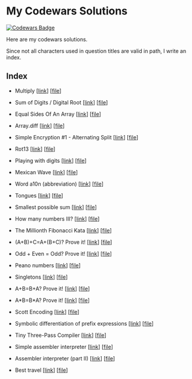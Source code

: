 # My Codewars Solutions

[![Codewars Badge](https://www.codewars.com/users/QuarticCat/badges/large)](https://www.codewars.com/users/QuarticCat)

Here are my codewars solutions.

Since not all characters used in question titles are valid in path, I write an index.

## Index

- Multiply
  [[link](https://www.codewars.com/kata/50654ddff44f800200000004)]
  [[file](/src/50654ddff44f800200000004)]

- Sum of Digits / Digital Root
  [[link](https://www.codewars.com/kata/541c8630095125aba6000c00)]
  [[file](/src/541c8630095125aba6000c00)]

- Equal Sides Of An Array
  [[link](https://www.codewars.com/kata/5679aa472b8f57fb8c000047)]
  [[file](/src/5679aa472b8f57fb8c000047)]

- Array.diff
  [[link](https://www.codewars.com/kata/523f5d21c841566fde000009)]
  [[file](/src/523f5d21c841566fde000009)]

- Simple Encryption #1 - Alternating Split
  [[link](https://www.codewars.com/kata/57814d79a56c88e3e0000786)]
  [[file](/src/57814d79a56c88e3e0000786)]

- Rot13
  [[link](https://www.codewars.com/kata/530e15517bc88ac656000716)]
  [[file](/src/530e15517bc88ac656000716)]

- Playing with digits
  [[link](https://www.codewars.com/kata/5552101f47fc5178b1000050)]
  [[file](/src/5552101f47fc5178b1000050)]

- Mexican Wave
  [[link](https://www.codewars.com/kata/58f5c63f1e26ecda7e000029)]
  [[file](/src/58f5c63f1e26ecda7e000029)]

- Word a10n (abbreviation)
  [[link](https://www.codewars.com/kata/5375f921003bf62192000746)]
  [[file](/src/5375f921003bf62192000746)]

- Tongues
  [[link](https://www.codewars.com/kata/52763db7cffbc6fe8c0007f8)]
  [[file](/src/52763db7cffbc6fe8c0007f8)]

- Smallest possible sum
  [[link](https://www.codewars.com/kata/52f677797c461daaf7000740)]
  [[file](/src/52f677797c461daaf7000740)]

- How many numbers III?
  [[link](https://www.codewars.com/kata/5877e7d568909e5ff90017e6)]
  [[file](/src/5877e7d568909e5ff90017e6)]

- The Millionth Fibonacci Kata
  [[link](https://www.codewars.com/kata/53d40c1e2f13e331fc000c26)]
  [[file](/src/53d40c1e2f13e331fc000c26)]

- (A+B)+C=A+(B+C)? Prove it!
  [[link](https://www.codewars.com/kata/5c2fcbcba305ad2c4a91122d)]
  [[file](/src/5c2fcbcba305ad2c4a91122d)]

- Odd + Even = Odd? Prove it!
  [[link](https://www.codewars.com/kata/599d973255342a0ce400009b)]
  [[file](/src/599d973255342a0ce400009b)]

- Peano numbers
  [[link](https://www.codewars.com/kata/5779b0f0ec883247b2000117)]
  [[file](/src/5779b0f0ec883247b2000117)]

- Singletons
  [[link](https://www.codewars.com/kata/54750ed320c64c64e20002e2)]
  [[file](/src/54750ed320c64c64e20002e2)]

- A+B=B+A? Prove it!
  [[link](https://www.codewars.com/kata/59db393bc1596bd2b700007f)]
  [[file](/src/59db393bc1596bd2b700007f)]

- A\*B=B\*A? Prove it!
  [[link](https://www.codewars.com/kata/5c302f562f6fe300155a1933)]
  [[file](/src/5c302f562f6fe300155a1933)]

- Scott Encoding
  [[link](https://www.codewars.com/kata/59c132fb70a3b7efd3000024)]
  [[file](/src/59c132fb70a3b7efd3000024)]

- Symbolic differentiation of prefix expressions
  [[link](https://www.codewars.com/kata/584daf7215ac503d5a0001ae)]
  [[file](/src/584daf7215ac503d5a0001ae)]

- Tiny Three-Pass Compiler
  [[link](https://www.codewars.com/kata/5265b0885fda8eac5900093b)]
  [[file](/src/5265b0885fda8eac5900093b)]

- Simple assembler interpreter
  [[link](https://www.codewars.com/kata/58e24788e24ddee28e000053)]
  [[file](/src/58e24788e24ddee28e000053)]

- Assembler interpreter (part II)
  [[link](https://www.codewars.com/kata/58e61f3d8ff24f774400002c)]
  [[file](/src/58e61f3d8ff24f774400002c)]

- Best travel
  [[link](https://www.codewars.com/kata/55e7280b40e1c4a06d0000aa)]
  [[file](/src/55e7280b40e1c4a06d0000aa)]
